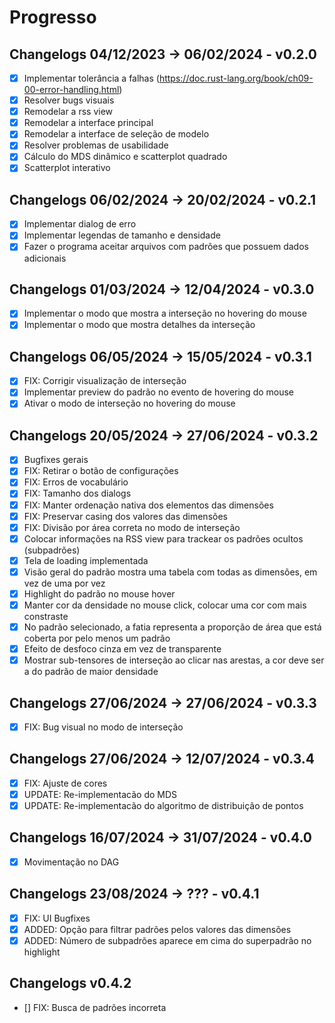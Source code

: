 # Progresso
## Changelogs 04/12/2023 -> 06/02/2024 - v0.2.0
- [x] Implementar tolerância a falhas (https://doc.rust-lang.org/book/ch09-00-error-handling.html)
- [x] Resolver bugs visuais
- [x] Remodelar a rss view
- [x] Remodelar a interface principal
- [x] Remodelar a interface de seleção de modelo
- [x] Resolver problemas de usabilidade
- [x] Cálculo do MDS dinâmico e scatterplot quadrado
- [x] Scatterplot interativo

## Changelogs 06/02/2024 -> 20/02/2024 - v0.2.1
- [x] Implementar dialog de erro
- [x] Implementar legendas de tamanho e densidade
- [x] Fazer o programa aceitar arquivos com padrões que possuem dados adicionais

## Changelogs 01/03/2024 -> 12/04/2024 - v0.3.0
- [x] Implementar o modo que mostra a interseção no hovering do mouse
- [x] Implementar o modo que mostra detalhes da interseção

## Changelogs 06/05/2024 -> 15/05/2024 - v0.3.1
- [x] FIX: Corrigir visualização de interseção
- [x] Implementar preview do padrão no evento de hovering do mouse
- [x] Ativar o modo de interseção no hovering do mouse

## Changelogs 20/05/2024 -> 27/06/2024 - v0.3.2
- [x] Bugfixes gerais
- [x] FIX: Retirar o botão de configurações
- [x] FIX: Erros de vocabulário
- [x] FIX: Tamanho dos dialogs
- [x] FIX: Manter ordenação nativa dos elementos das dimensões
- [x] FIX: Preservar casing dos valores das dimensões
- [x] FIX: Divisão por área correta no modo de interseção
- [x] Colocar informações na RSS view para trackear os padrões ocultos (subpadrões)
- [x] Tela de loading implementada
- [x] Visão geral do padrão mostra uma tabela com todas as dimensões, em vez de uma por vez
- [x] Highlight do padrão no mouse hover
- [x] Manter cor da densidade no mouse click, colocar uma cor com mais constraste
- [x] No padrão selecionado, a fatia representa a proporção de área que está coberta por pelo menos um padrão
- [x] Efeito de desfoco cinza em vez de transparente
- [x] Mostrar sub-tensores de interseção ao clicar nas arestas, a cor deve ser a do padrão de maior densidade

## Changelogs 27/06/2024 -> 27/06/2024 - v0.3.3
- [x] FIX: Bug visual no modo de interseção

## Changelogs 27/06/2024 -> 12/07/2024 - v0.3.4
- [x] FIX: Ajuste de cores
- [x] UPDATE: Re-implementacão do MDS
- [x] UPDATE: Re-implementacão do algoritmo de distribuição de pontos 

## Changelogs 16/07/2024 -> 31/07/2024 - v0.4.0
- [x] Movimentação no DAG

## Changelogs 23/08/2024 -> ??? - v0.4.1
- [x] FIX: UI Bugfixes
- [x] ADDED: Opção para filtrar padrões pelos valores das dimensões
- [x] ADDED: Número de subpadrões aparece em cima do superpadrão no highlight

## Changelogs v0.4.2
- [] FIX: Busca de padrões incorreta